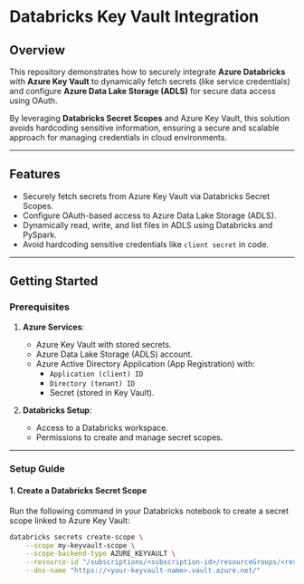 # **Databricks Key Vault Integration**

## **Overview**
This repository demonstrates how to securely integrate **Azure Databricks** with **Azure Key Vault** to dynamically fetch secrets (like service credentials) and configure **Azure Data Lake Storage (ADLS)** for secure data access using OAuth.

By leveraging **Databricks Secret Scopes** and Azure Key Vault, this solution avoids hardcoding sensitive information, ensuring a secure and scalable approach for managing credentials in cloud environments.

---

## **Features**
- Securely fetch secrets from Azure Key Vault via Databricks Secret Scopes.
- Configure OAuth-based access to Azure Data Lake Storage (ADLS).
- Dynamically read, write, and list files in ADLS using Databricks and PySpark.
- Avoid hardcoding sensitive credentials like `client secret` in code.

---

## **Getting Started**

### **Prerequisites**
1. **Azure Services**:
   - Azure Key Vault with stored secrets.
   - Azure Data Lake Storage (ADLS) account.
   - Azure Active Directory Application (App Registration) with:
     - `Application (client) ID`
     - `Directory (tenant) ID`
     - Secret (stored in Key Vault).

2. **Databricks Setup**:
   - Access to a Databricks workspace.
   - Permissions to create and manage secret scopes.

---

### **Setup Guide**

#### 1. **Create a Databricks Secret Scope**
Run the following command in your Databricks notebook to create a secret scope linked to Azure Key Vault:

```bash
databricks secrets create-scope \
    --scope my-keyvault-scope \
    --scope-backend-type AZURE_KEYVAULT \
    --resource-id "/subscriptions/<subscription-id>/resourceGroups/<resource-group>/providers/Microsoft.KeyVault/vaults/<your-keyvault-name>" \
    --dns-name "https://<your-keyvault-name>.vault.azure.net/"
